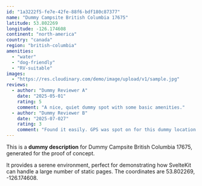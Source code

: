 ```yaml
---
id: "1a3222f5-fe7e-42fe-88f6-bdf180c87377"
name: "Dummy Campsite British Columbia 17675"
latitude: 53.802269
longitude: -126.174608
continent: "north-america"
country: "canada"
region: "british-columbia"
amenities:
  - "water"
  - "dog-friendly"
  - "RV-suitable"
images:
  - "https://res.cloudinary.com/demo/image/upload/v1/sample.jpg"
reviews:
  - author: "Dummy Reviewer A"
    date: "2025-05-01"
    rating: 5
    comment: "A nice, quiet dummy spot with some basic amenities."
  - author: "Dummy Reviewer B"
    date: "2025-07-027"
    rating: 3
    comment: "Found it easily. GPS was spot on for this dummy location."
---
```


This is a **dummy description** for Dummy Campsite British Columbia 17675, generated for the proof of concept.

It provides a serene environment, perfect for demonstrating how SvelteKit can handle a large number of static pages. The coordinates are 53.802269, -126.174608.
